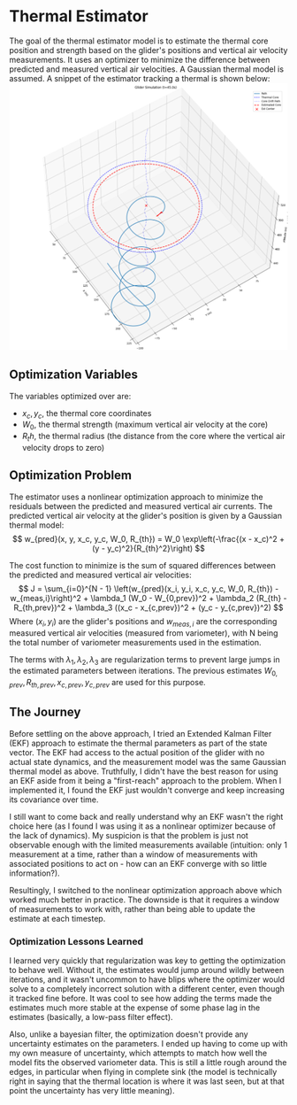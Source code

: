 # Thermal Estimator
The goal of the thermal estimator model is to estimate the thermal core position and strength based on the glider's positions and vertical air velocity measurements. It uses an optimizer to minimize the difference between predicted and measured vertical air velocities. A Gaussian thermal model is assumed. A snippet of the estimator tracking a thermal is shown below:
![Thermal Estimator Tracking](glider_thermal_estimator.png)

## Optimization Variables
The variables optimized over are:
- $x_c, y_c$, the thermal core coordinates
- $W_0$, the thermal strength (maximum vertical air velocity at the core)
- $R_th$, the thermal radius (the distance from the core where the vertical air velocity drops to zero)

## Optimization Problem
The estimator uses a nonlinear optimization approach to minimize the residuals between the predicted and measured vertical air currents. The predicted vertical air velocity at the glider's position is given by a Gaussian thermal model:
$$
w_{pred}(x, y, x_c, y_c, W_0, R_{th}) = W_0 \exp\left(-\frac{(x - x_c)^2 + (y - y_c)^2}{R_{th}^2}\right)
$$

The cost function to minimize is the sum of squared differences between the predicted and measured vertical air velocities:
$$
J = \sum_{i=0}^{N - 1} \left(w_{pred}(x_i, y_i, x_c, y_c, W_0, R_{th}) - w_{meas,i}\right)^2 + \lambda_1 (W_0 - W_{0,prev})^2 + \lambda_2 (R_{th} - R_{th,prev})^2 + \lambda_3 ((x_c - x_{c,prev})^2 + (y_c - y_{c,prev})^2)
$$
Where $(x_i, y_i)$ are the glider's positions and $w_{meas,i}$ are the corresponding measured vertical air velocities (measured from variometer), with N being the total number of variometer measurements used in the estimation.

The terms with $\lambda_1, \lambda_2, \lambda_3$ are regularization terms to prevent large jumps in the estimated parameters between iterations. The previous estimates $W_{0,prev}, R_{th,prev}, x_{c,prev}, y_{c,prev}$ are used for this purpose.

## The Journey
Before settling on the above approach, I tried an Extended Kalman Filter (EKF) approach to estimate the thermal parameters as part of the state vector. The EKF had access to the actual position of the glider with no actual state dynamics, and the measurement model was the same Gaussian thermal model as above. Truthfully, I didn't have the best reason for using an EKF aside from it being a "first-reach" approach to the problem. When I implemented it, I found the EKF just wouldn't converge and keep increasing its covariance over time. 

I still want to come back and really understand why an EKF wasn't the right choice here (as I found I was using it as a nonlinear optimizer because of the lack of dynamics). My suspicion is that the problem is just not observable enough with the limited measurements available (intuition: only 1 measurement at a time, rather than a window of measurements with associated positions to act on - how can an EKF converge with so little information?). 

Resultingly, I switched to the nonlinear optimization approach above which worked much better in practice. The downside is that it requires a window of measurements to work with, rather than being able to update the estimate at each timestep. 

### Optimization Lessons Learned
I learned very quickly that regularization was key to getting the optimization to behave well. Without it, the estimates would jump around wildly between iterations, and it wasn't uncommon to have blips where the optimizer would solve to a completely incorrect solution with a different center, even though it tracked fine before. It was cool to see how adding the terms made the estimates much more stable at the expense of some phase lag in the estimates (basically, a low-pass filter effect).

Also, unlike a bayesian filter, the optimization doesn't provide any uncertainty estimates on the parameters. I ended up having to come up with my own measure of uncertainty, which attempts to match how well the model fits the observed variometer data. This is still a little rough around the edges, in particular when flying in complete sink (the model is technically right in saying that the thermal location is where it was last seen, but at that point the uncertainty has very little meaning).